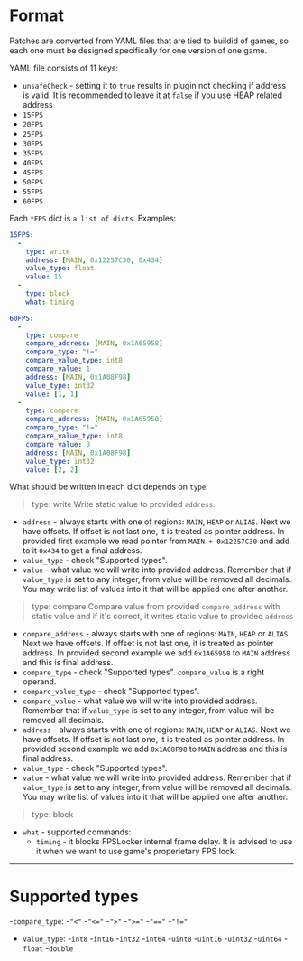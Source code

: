 # Format

Patches are converted from YAML files that are tied to buildid of games, so each one must be designed specifically for one version of one game.

YAML file consists of 11 keys:
- `unsafeCheck` - setting it to `true` results in plugin not checking if address is valid. It is recommended to leave it at `false` if you use HEAP related address
- `15FPS`
- `20FPS`
- `25FPS`
- `30FPS`
- `35FPS`
- `40FPS`
- `45FPS`
- `50FPS`
- `55FPS`
- `60FPS`

Each `*FPS` dict is `a list of dicts`. Examples:
```yaml
15FPS:
  -
    type: write
    address: [MAIN, 0x12257C30, 0x434]
    value_type: float
    value: 15
  -
    type: block
    what: timing

```
```yaml
60FPS:
  -
    type: compare
    compare_address: [MAIN, 0x1A65958]
    compare_type: "!="
    compare_value_type: int8
    compare_value: 1
    address: [MAIN, 0x1A08F98]
    value_type: int32
    value: [1, 1]
  -
    type: compare
    compare_address: [MAIN, 0x1A65958]
    compare_type: "!="
    compare_value_type: int8
    compare_value: 0
    address: [MAIN, 0x1A08F98]
    value_type: int32
    value: [2, 2]

```

What should be written in each dict depends on `type`.

> type: write
Write static value to provided `address`.
- `address` - always starts with one of regions: `MAIN`, `HEAP` or `ALIAS`. Next we have offsets. If offset is not last one, it is treated as pointer address. In provided first example we read pointer from `MAIN + 0x12257C30` and add to it `0x434` to get a final address.
- `value_type` - check "Supported types".
- `value` - what value we will write into provided address. Remember that if `value_type` is set to any integer, from value will be removed all decimals. You may write list of values into it that will be applied one after another.

> type: compare
Compare value from provided `compare_address` with static value and if it's correct, it writes static value to provided `address`
- `compare_address` - always starts with one of regions: `MAIN`, `HEAP` or `ALIAS`. Next we have offsets. If offset is not last one, it is treated as pointer address. In provided second example we add `0x1A65958` to `MAIN` address and this is final address.
- `compare_type` - check "Supported types". `compare_value` is a right operand.
- `compare_value_type` - check "Supported types".
- `compare_value` - what value we will write into provided address. Remember that if `value_type` is set to any integer, from value will be removed all decimals.
- `address` - always starts with one of regions: `MAIN`, `HEAP` or `ALIAS`. Next we have offsets. If offset is not last one, it is treated as pointer address. In provided second example we add `0x1A08F98` to `MAIN` address and this is final address.
- `value_type` - check "Supported types".
- `value` - what value we will write into provided address. Remember that if `value_type` is set to any integer, from value will be removed all decimals. You may write list of values into it that will be applied one after another.

> type: block
- `what` - supported commands:
  - `timing` - it blocks FPSLocker internal frame delay. It is advised to use it when we want to use game's properietary FPS lock.

---

# Supported types

-`compare_type`:
  -`"<"`
  -`"<="`
  -`">"`
  -`">="`
  -`"=="`
  -`"!="`

- `value_type`: 
  -`int8`
  -`int16`
  -`int32`
  -`int64`
  -`uint8`
  -`uint16`
  -`uint32`
  -`uint64`
  -`float`
  -`double`
